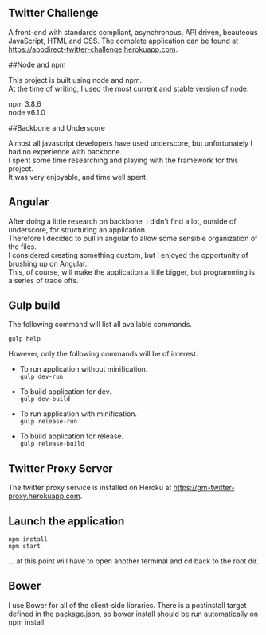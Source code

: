 ## Twitter Challenge

A front-end with standards compliant, asynchronous, API driven, beauteous JavaScript, HTML and CSS.
The complete application can be found at https://appdirect-twitter-challenge.herokuapp.com.

##Node and npm

This project is built using node and npm.  
At the time of writing, I used the most current and stable version of node.

npm 3.8.6  
node v6.1.0

##Backbone and Underscore

Almost all javascript developers have used underscore, but unfortunately I had no experience with backbone.  
I spent some time researching and playing with the framework for this project.   
It was very enjoyable, and time well spent.

## Angular

After doing a little research on backbone, I didn't find a lot, outside of underscore, for structuring an application.  
Therefore I decided to pull in angular to allow some sensible organization of the files.  
I considered creating something custom, but I enjoyed the opportunity of brushing up on Angular.  
This, of course, will make the application a little bigger, but programming is a series of trade offs.  

## Gulp build

The following command will list all available commands.  

```gulp help```  

However, only the following commands will be of interest.

- To run application without minification.  
```gulp dev-run```  


- To build application for dev.  
```gulp dev-build```  


- To run application with minification.  
```gulp release-run```  


- To build application for release.  
```gulp release-build```  


## Twitter Proxy Server

The twitter proxy service is installed on Heroku at https://gm-twitter-proxy.herokuapp.com.

## Launch the application

```npm install```  
```npm start```  

... at this point will have to open another terminal and cd back to the root dir.

## Bower

I use Bower for all of the client-side libraries. There is a postinstall target 
defined in the package.json, so bower install should be run automatically on npm install.